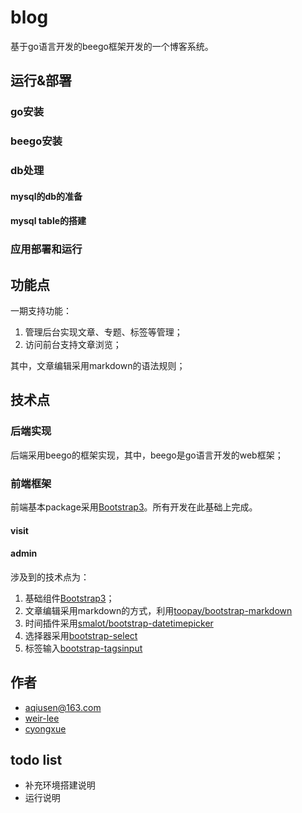 
# blog

基于go语言开发的beego框架开发的一个博客系统。

## 运行&部署

### go安装

### beego安装

### db处理

#### mysql的db的准备

#### mysql table的搭建

### 应用部署和运行

## 功能点

一期支持功能：
    
1. 管理后台实现文章、专题、标签等管理；
2. 访问前台支持文章浏览；
    
其中，文章编辑采用markdown的语法规则；
    
## 技术点

### 后端实现

后端采用beego的框架实现，其中，beego是go语言开发的web框架；

### 前端框架

前端基本package采用[Bootstrap3](http://v3.bootcss.com/)。所有开发在此基础上完成。

#### visit

#### admin

涉及到的技术点为：
    
1. 基础组件[Bootstrap3](http://v3.bootcss.com/)；
2. 文章编辑采用markdown的方式，利用[toopay/bootstrap-markdown](http://www.codingdrama.com/bootstrap-markdown/)
3. 时间插件采用[smalot/bootstrap-datetimepicker](https://github.com/smalot/bootstrap-datetimepicker)
4. 选择器采用[bootstrap-select](http://silviomoreto.github.io/bootstrap-select/)
5. 标签输入[bootstrap-tagsinput](https://bootstrap-tagsinput.github.io/bootstrap-tagsinput/examples/)

## 作者

- [aqiusen@163.com](https://github.com/aqiusen)
- [weir-lee](https://github.com/weir-lee)
- [cyongxue](https://github.com/cyongxue)

## todo list

- 补充环境搭建说明
- 运行说明


